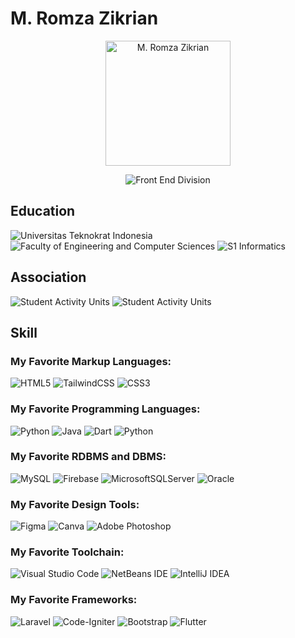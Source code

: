 # M. Romza Zikrian

<p align="center">
  <img src="https://avatars.githubusercontent.com/u/119707220" width="200" title="M. Romza Zikrian">
</p>

<p align="center">
  <img alt="Front End Division" src="https://img.shields.io/badge/Front_end_Division-gray.svg?&style=for-the-badge&logoColor=white">
</p>

## Education

![Universitas Teknokrat Indonesia](https://img.shields.io/badge/Universitas_Teknokrat_Indonesia-yellow.svg?&style=for-the-badge&logoColor=maroon)
![Faculty of Engineering and Computer Sciences](https://img.shields.io/badge/Faculty_of_Engineering_and_Computer_Sciences-blue.svg?&style=for-the-badge&logoColor=white)
![S1 Informatics](https://img.shields.io/badge/S1_Informatics-red.svg?&style=for-the-badge&logoColor=white)

## Association

![Student Activity Units](https://img.shields.io/badge/HIMA_INFORMATIKA-maroon.svg?&style=for-the-badge&logoColor=white)
![Student Activity Units](https://img.shields.io/badge/DUTA_TEKNOKRAT-darkgreen.svg?&style=for-the-badge&logoColor=black)

## Skill

### My Favorite Markup Languages:

![HTML5](https://img.shields.io/badge/html5-%23E34F26.svg?style=for-the-badge&logo=html5&logoColor=white)
![TailwindCSS](https://img.shields.io/badge/tailwindcss-darkblue.svg?style=for-the-badge&logo=tailwind-css&logoColor=white)
![CSS3](https://img.shields.io/badge/css3-%231572B6.svg?style=for-the-badge&logo=css3&logoColor=white)

### My Favorite Programming Languages:

![Python](https://img.shields.io/badge/python-3670A0?style=for-the-badge&logo=python&logoColor=ffdd54)
![Java](https://img.shields.io/badge/java-%23ED8B00.svg?style=for-the-badge&logo=openjdk&logoColor=white)
![Dart](https://img.shields.io/badge/dart-%230175C2.svg?style=for-the-badge&logo=dart&logoColor=white)
![Python](https://img.shields.io/badge/python-3670A0?style=for-the-badge&logo=python&logoColor=ffdd54)

### My Favorite RDBMS and DBMS:

![MySQL](https://img.shields.io/badge/mysql-black.svg?style=for-the-badge&logo=mysql&logoColor=white)
![Firebase](https://img.shields.io/badge/Firebase-039BE5?style=for-the-badge&logo=Firebase&logoColor=yellow)
![MicrosoftSQLServer](https://img.shields.io/badge/Microsoft%20SQL%20Server-CC2927?style=for-the-badge&logo=microsoft%20sql%20server&logoColor=white)
![Oracle](https://img.shields.io/badge/Oracle-F80000?style=for-the-badge&logo=oracle&logoColor=white)

### My Favorite Design Tools:

![Figma](https://img.shields.io/badge/figma-%23F24E1E.svg?style=for-the-badge&logo=figma&logoColor=white)
![Canva](https://img.shields.io/badge/Canva-%2300C4CC.svg?style=for-the-badge&logo=Canva&logoColor=white)
![Adobe Photoshop](https://img.shields.io/badge/adobe%20photoshop-purple.svg?style=for-the-badge&logo=adobe%20photoshop&logoColor=white)

### My Favorite Toolchain:

![Visual Studio Code](https://img.shields.io/badge/Visual%20Studio%20Code-0078d7.svg?style=for-the-badge&logo=visual-studio-code&logoColor=white)
![NetBeans IDE](https://img.shields.io/badge/NetBeansIDE-1B6AC6.svg?style=for-the-badge&logo=apache-netbeans-ide&logoColor=white)
![IntelliJ IDEA](https://img.shields.io/badge/IntelliJIDEA-000000.svg?style=for-the-badge&logo=intellij-idea&logoColor=white)

### My Favorite Frameworks:

![Laravel](https://img.shields.io/badge/laravel-red.svg?style=for-the-badge&logo=laravel&logoColor=white)
![Code-Igniter](https://img.shields.io/badge/CodeIgniter-%23EF4223.svg?style=for-the-badge&logo=codeIgniter&logoColor=white)
![Bootstrap](https://img.shields.io/badge/bootstrap-%238511FA.svg?style=for-the-badge&logo=bootstrap&logoColor=white)
![Flutter](https://img.shields.io/badge/Flutter-%2302569B.svg?style=for-the-badge&logo=Flutter&logoColor=white)

